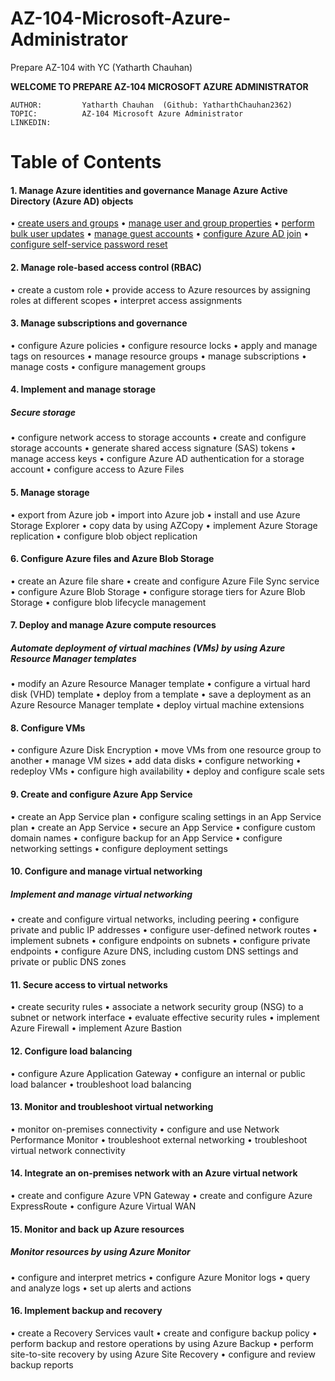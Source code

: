 # AZ-104-Microsoft-Azure-Administrator

Prepare AZ-104 with YC (Yatharth Chauhan)

**WELCOME TO PREPARE AZ-104 MICROSOFT AZURE ADMINISTRATOR**

    AUTHOR:         Yatharth Chauhan  (Github: YatharthChauhan2362)
    TOPIC:          AZ-104 Microsoft Azure Administrator
    LINKEDIN:       

# Table of Contents

#### 1. Manage Azure identities and governance Manage Azure Active Directory (Azure AD) objects

• [create users and groups]()
• [manage user and group properties]()
• [perform bulk user updates]()
• [manage guest accounts]()
• [configure Azure AD join]()
• [configure self-service password reset]()

#### 2. Manage role-based access control (RBAC)

• create a custom role
• provide access to Azure resources by assigning roles at different scopes
• interpret access assignments

#### 3. Manage subscriptions and governance

• configure Azure policies
• configure resource locks
• apply and manage tags on resources
• manage resource groups
• manage subscriptions
• manage costs
• configure management groups

#### 4. Implement and manage storage 
##### Secure storage

• configure network access to storage accounts
• create and configure storage accounts
• generate shared access signature (SAS) tokens
• manage access keys
• configure Azure AD authentication for a storage account
• configure access to Azure Files

#### 5. Manage storage

• export from Azure job
• import into Azure job
• install and use Azure Storage Explorer
• copy data by using AZCopy
• implement Azure Storage replication
• configure blob object replication

#### 6. Configure Azure files and Azure Blob Storage

• create an Azure file share
• create and configure Azure File Sync service
• configure Azure Blob Storage
• configure storage tiers for Azure Blob Storage
• configure blob lifecycle management

#### 7. Deploy and manage Azure compute resources

##### Automate deployment of virtual machines (VMs) by using Azure Resource Manager templates
• modify an Azure Resource Manager template
• configure a virtual hard disk (VHD) template
• deploy from a template
• save a deployment as an Azure Resource Manager template
• deploy virtual machine extensions

#### 8. Configure VMs

• configure Azure Disk Encryption
• move VMs from one resource group to another
• manage VM sizes
• add data disks
• configure networking
• redeploy VMs
• configure high availability
• deploy and configure scale sets

#### 9. Create and configure Azure App Service

• create an App Service plan
• configure scaling settings in an App Service plan
• create an App Service
• secure an App Service
• configure custom domain names
• configure backup for an App Service
• configure networking settings
• configure deployment settings

#### 10. Configure and manage virtual networking

##### Implement and manage virtual networking

• create and configure virtual networks, including peering
• configure private and public IP addresses
• configure user-defined network routes
• implement subnets
• configure endpoints on subnets
• configure private endpoints
• configure Azure DNS, including custom DNS settings and private or public DNS zones

#### 11. Secure access to virtual networks

• create security rules
• associate a network security group (NSG) to a subnet or network interface
• evaluate effective security rules
• implement Azure Firewall
• implement Azure Bastion

#### 12. Configure load balancing

• configure Azure Application Gateway
• configure an internal or public load balancer
• troubleshoot load balancing

#### 13. Monitor and troubleshoot virtual networking

• monitor on-premises connectivity
• configure and use Network Performance Monitor
• troubleshoot external networking
• troubleshoot virtual network connectivity

#### 14. Integrate an on-premises network with an Azure virtual network

• create and configure Azure VPN Gateway
• create and configure Azure ExpressRoute
• configure Azure Virtual WAN

#### 15. Monitor and back up Azure resources

##### Monitor resources by using Azure Monitor

• configure and interpret metrics
• configure Azure Monitor logs
• query and analyze logs
• set up alerts and actions

#### 16. Implement backup and recovery

• create a Recovery Services vault
• create and configure backup policy
• perform backup and restore operations by using Azure Backup
• perform site-to-site recovery by using Azure Site Recovery
• configure and review backup reports
